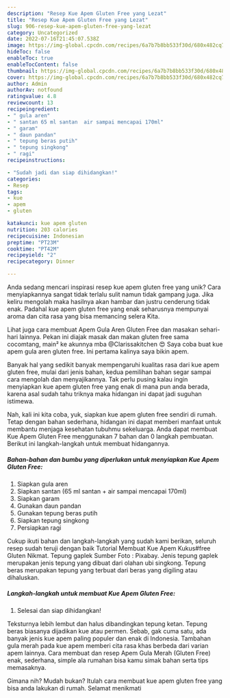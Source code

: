 ```yaml
---
description: "Resep Kue Apem Gluten Free yang Lezat"
title: "Resep Kue Apem Gluten Free yang Lezat"
slug: 906-resep-kue-apem-gluten-free-yang-lezat
category: Uncategorized
date: 2022-07-16T21:45:07.538Z
image: https://img-global.cpcdn.com/recipes/6a7b7b8bb533f30d/680x482cq70/kue-apem-gluten-free-foto-resep-utama.jpg
hideToc: false
enableToc: true
enableTocContent: false
thumbnail: https://img-global.cpcdn.com/recipes/6a7b7b8bb533f30d/680x482cq70/kue-apem-gluten-free-foto-resep-utama.jpg
cover: https://img-global.cpcdn.com/recipes/6a7b7b8bb533f30d/680x482cq70/kue-apem-gluten-free-foto-resep-utama.jpg
author: Admin
authorAv: notfound
ratingvalue: 4.8
reviewcount: 13
recipeingredient:
- " gula aren"
- " santan 65 ml santan  air sampai mencapai 170ml"
- " garam"
- " daun pandan"
- " tepung beras putih"
- " tepung singkong"
- " ragi"
recipeinstructions:

- "Sudah jadi dan siap dihidangkan!"
categories:
- Resep
tags:
- kue
- apem
- gluten

katakunci: kue apem gluten 
nutrition: 203 calories
recipecuisine: Indonesian
preptime: "PT23M"
cooktime: "PT42M"
recipeyield: "2"
recipecategory: Dinner

---
```





Anda sedang mencari inspirasi resep kue apem gluten free yang unik? Cara menyiapkannya sangat tidak terlalu sulit namun tidak gampang juga. Jika keliru mengolah maka hasilnya akan hambar dan justru cenderung tidak enak. Padahal kue apem gluten free yang enak seharusnya mempunyai aroma dan cita rasa yang bisa memancing selera Kita.





Lihat juga cara membuat Apem Gula Aren Gluten Free dan masakan sehari-hari lainnya. Pekan ini diajak masak dan makan gluten free sama cocomtang, main² ke akunnya mba @Clarissakitchen 😍 Saya coba buat kue apem gula aren gluten free. Ini pertama kalinya saya bikin apem.

Banyak hal yang sedikit banyak mempengaruhi kualitas rasa dari kue apem gluten free, mulai dari jenis bahan, kedua pemilihan bahan segar sampai cara mengolah dan menyajikannya. Tak perlu pusing kalau ingin menyiapkan kue apem gluten free yang enak di mana pun anda berada, karena asal sudah tahu triknya maka hidangan ini dapat jadi suguhan istimewa.






Nah, kali ini kita coba, yuk, siapkan kue apem gluten free sendiri di rumah. Tetap dengan bahan sederhana, hidangan ini dapat memberi manfaat untuk membantu menjaga kesehatan tubuhmu sekeluarga. Anda dapat membuat Kue Apem Gluten Free menggunakan 7 bahan dan 0 langkah pembuatan. Berikut ini langkah-langkah untuk membuat hidangannya.

<!--inarticleads1-->

##### Bahan-bahan dan bumbu yang diperlukan untuk menyiapkan Kue Apem Gluten Free:

1. Siapkan  gula aren
1. Siapkan  santan (65 ml santan + air sampai mencapai 170ml)
1. Siapkan  garam
1. Gunakan  daun pandan
1. Gunakan  tepung beras putih
1. Siapkan  tepung singkong
1. Persiapkan  ragi


Cukup ikuti bahan dan langkah-langkah yang sudah kami berikan, seluruh resep sudah teruji dengan baik Tutorial Membuat Kue Apem Kukus#free Gluten Nikmat. Tepung gaplek Sumber Foto : Pixabay. Jenis tepung gaplek merupakan jenis tepung yang dibuat dari olahan ubi singkong. Tepung beras merupakan tepung yang terbuat dari beras yang digiling atau dihaluskan. 

<!--inarticleads2-->

##### Langkah-langkah untuk membuat Kue Apem Gluten Free:


1. Selesai dan siap dihidangkan!

Teksturnya lebih lembut dan halus dibandingkan tepung ketan. Tepung beras biasanya dijadikan kue atau permen. Sebab, gak cuma satu, ada banyak jenis kue apem paling populer dan enak di Indonesia. Tambahan gula merah pada kue apem memberi cita rasa khas berbeda dari varian apem lainnya. Cara membuat dan resep Apem Gula Merah (Gluten Free) enak, sederhana, simple ala rumahan bisa kamu simak bahan serta tips memasaknya. 

Gimana nih? Mudah bukan? Itulah cara membuat kue apem gluten free yang bisa anda lakukan di rumah. Selamat menikmati
